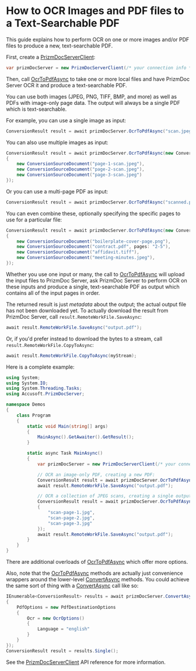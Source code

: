 # How to OCR Images and PDF files to a Text-Searchable PDF

This guide explains how to perform OCR on one or more images and/or PDF files to
produce a new, text-searchable PDF.

First, create a [PrizmDocServerClient]:

```csharp
var prizmDocServer = new PrizmDocServerClient(/* your connection info */);
```

Then, call [OcrToPdfAsync] to take one or more local files and have PrizmDoc Server
OCR it and produce a text-searchable PDF.

You can use both images (JPEG, PNG, TIFF, BMP, and more) as well as PDFs with
image-only page data. The output will always be a single PDF which is
text-searchable.

For example, you can use a single image as input:

```csharp
ConversionResult result = await prizmDocServer.OcrToPdfAsync("scan.jpeg");
```

You can also use multiple images as input:

```csharp
ConversionResult result = await prizmDocServer.OcrToPdfAsync(new ConversionSourceDocument[]
{
    new ConversionSourceDocument("page-1-scan.jpeg"),
    new ConversionSourceDocument("page-2-scan.jpeg"),
    new ConversionSourceDocument("page-3-scan.jpeg")
});
```

Or you can use a multi-page PDF as input:

```csharp
ConversionResult result = await prizmDocServer.OcrToPdfAsync("scanned.pdf");
```

You can even combine these, optionally specifying the specific pages to use for
a particular file:

```csharp
ConversionResult result = await prizmDocServer.OcrToPdfAsync(new ConversionSourceDocument[]
{
    new ConversionSourceDocument("boilerplate-cover-page.png"),
    new ConversionSourceDocument("contract.pdf", pages: "2-5"),
    new ConversionSourceDocument("affidavit.tiff"),
    new ConversionSourceDocument("meeting-minutes.jpeg"),
});
```

Whether you use one input or many, the call to [OcrToPdfAsync] will upload the input
files to PrizmDoc Server, ask PrizmDoc Server to perform OCR on these inputs and
produce a single, text-searchable PDF as output which contains all of the input
pages in order.

The returned result is just _metadata_ about the output; the actual output file
has not been downloaded yet. To actually download the result from PrizmDoc
Server, call `result.RemoteWorkFile.SaveAsync`:
```csharp
await result.RemoteWorkFile.SaveAsync("output.pdf");
```

Or, if you'd prefer instead to download the bytes to a stream, call
`result.RemoteWorkFile.CopyToAsync`:

```csharp
await result.RemoteWorkFile.CopyToAsync(myStream);
```

Here is a complete example:

```csharp
using System;
using System.IO;
using System.Threading.Tasks;
using Accusoft.PrizmDocServer;

namespace Demos
{
    class Program
    {
        static void Main(string[] args)
        {
            MainAsync().GetAwaiter().GetResult();
        }

        static async Task MainAsync()
        {
            var prizmDocServer = new PrizmDocServerClient(/* your connection info */);

            // OCR an image-only PDF, creating a new PDF:
            ConversionResult result = await prizmDocServer.OcrToPdfAsync("scanned.pdf");
            await result.RemoteWorkFile.SaveAsync("output.pdf");

            // OCR a collection of JPEG scans, creating a single output PDF:
            ConversionResult result = await prizmDocServer.OcrToPdfAsync(new ConversionSourceDocument[]
            {
                "scan-page-1.jpg",
                "scan-page-2.jpg",
                "scan-page-3.jpg"
            });
            await result.RemoteWorkFile.SaveAsync("output.pdf");
        }
    }
}
```

There are additional overloads of [OcrToPdfAsync] which offer more options.

Also, note that the [OcrToPdfAsync] methods are actually just convenience
wrappers around the lower-level [ConvertAsync] methods. You could achieve the
same sort of thing with a [ConvertAsync] call like so:

```csharp
IEnumerable<ConversionResult> results = await prizmDocServer.ConvertAsync("project-proposal.docx", new DestinationOptions(DestinationFileFormat.Pdf)
{
    PdfOptions = new PdfDestinationOptions
    {
        Ocr = new OcrOptions()
        {
            Language = "english"
        }
    }
});
ConversionResult result = results.Single();
```

See the [PrizmDocServerClient] API reference for more information.

[PrizmDocServerClient]: xref:Accusoft.PrizmDocServer.PrizmDocServerClient
[OcrToPdfAsync]: xref:Accusoft.PrizmDocServer.PrizmDocServerClient.OcrToPdfAsync(System.String)
[ConvertAsync]: xref:Accusoft.PrizmDocServer.PrizmDocServerClient.ConvertAsync(System.Collections.Generic.IEnumerable{Accusoft.PrizmDocServer.Conversion.ConversionSourceDocument},Accusoft.PrizmDocServer.Conversion.DestinationOptions)
